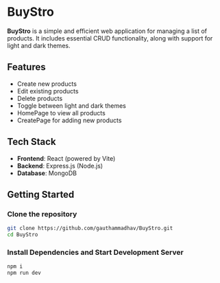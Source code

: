 # BuyStro

**BuyStro** is a simple and efficient web application for managing a list of products. It includes essential CRUD functionality, along with support for light and dark themes.

## Features

- Create new products
- Edit existing products
- Delete products
- Toggle between light and dark themes
- HomePage to view all products
- CreatePage for adding new products

## Tech Stack
- **Frontend**: React (powered by Vite)
- **Backend**: Express.js (Node.js)
- **Database**: MongoDB



## Getting Started

### Clone the repository

```bash
git clone https://github.com/gauthammadhav/BuyStro.git
cd BuyStro
```
### Install Dependencies and Start Development Server
  ```bash
  npm i
  npm run dev
  
  



